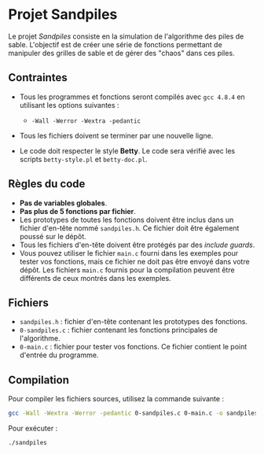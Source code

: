 # Projet Sandpiles

Le projet *Sandpiles* consiste en la simulation de l'algorithme des piles de sable. L'objectif est de créer une série de fonctions permettant de manipuler des grilles de sable et de gérer des "chaos" dans ces piles.

## Contraintes

- Tous les programmes et fonctions seront compilés avec `gcc 4.8.4` en utilisant les options suivantes :
  - `-Wall -Werror -Wextra -pedantic`
  
- Tous les fichiers doivent se terminer par une nouvelle ligne.

- Le code doit respecter le style **Betty**. Le code sera vérifié avec les scripts `betty-style.pl` et `betty-doc.pl`.

## Règles du code

- **Pas de variables globales**.
- **Pas plus de 5 fonctions par fichier**.
- Les prototypes de toutes les fonctions doivent être inclus dans un fichier d'en-tête nommé `sandpiles.h`. Ce fichier doit être également poussé sur le dépôt.
- Tous les fichiers d'en-tête doivent être protégés par des *include guards*.
- Vous pouvez utiliser le fichier `main.c` fourni dans les exemples pour tester vos fonctions, mais ce fichier ne doit pas être envoyé dans votre dépôt. Les fichiers `main.c` fournis pour la compilation peuvent être différents de ceux montrés dans les exemples.

## Fichiers

- `sandpiles.h` : fichier d'en-tête contenant les prototypes des fonctions.
- `0-sandpiles.c` : fichier contenant les fonctions principales de l'algorithme.
- `0-main.c` : fichier pour tester vos fonctions. Ce fichier contient le point d'entrée du programme.

## Compilation

Pour compiler les fichiers sources, utilisez la commande suivante :

```bash
gcc -Wall -Wextra -Werror -pedantic 0-sandpiles.c 0-main.c -o sandpiles
```

Pour exécuter :
```bash
./sandpiles
```